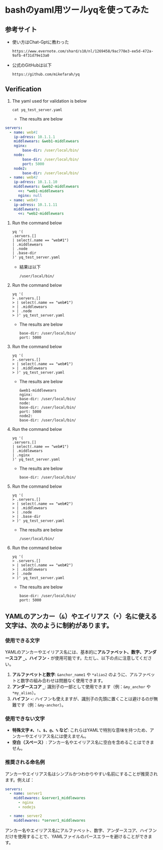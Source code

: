 # bashのyaml用ツールyqを使ってみた

## 参考サイト
- 使い方はChat-Gptに教わった
    ```
    https://www.evernote.com/shard/s10/nl/1269458/9ac778e3-ee5d-472a-9afb-4f31d79e13a0
    ```
- 公式のGitHubは以下
    ```
    https://github.com/mikefarah/yq
    ```
## Verification
1. The yaml used for validation is below
    ```
    cat yq_test_server.yaml
    ```
    - The results are below
```yaml
servers:
  - name: web#1
    ip-adress: 10.1.1.1
    middlewears: &web1-middlewears
    nginx:
        base-dir: /user/local/bin/
    node:
        base-dir: /user/local/bin/
        port: 5000
    node2:
        base-dir: /user/local/bin/
  - name: web#2
    ip-adress: 10.1.1.10
    middlewears: &web2-middlewears
      <<: *web1-middlewears
      nginx: null
  - name: web#3
    ip-adress: 10.1.1.11
    middlewears:
      <<: *web2-middlewears
```

1. Run the command below
    ```
    yq '(
    .servers.[]
    | select(.name == "web#1")
    | .middlewears
    | .node
    | .base-dir
    )' yq_test_server.yaml
    ```
    - 結果は以下
        ```
        /user/local/bin/
        ```
1. Run the command below
    ```
    yq '(
    > .servers.[]
    > | select(.name == "web#1")
    > | .middlewears
    > | .node
    > )' yq_test_server.yaml
    ```
    - The results are below
        ```
        base-dir: /user/local/bin/
        port: 5000
        ```
1. Run the command below
    ```
    yq '(
    > .servers.[]
    > | select(.name == "web#1")
    > | .middlewears
    > )' yq_test_server.yaml
    ```
    - The results are below
        ```
        &web1-middlewears
        nginx:
        base-dir: /user/local/bin/
        node:
        base-dir: /user/local/bin/
        port: 5000
        node2:
        base-dir: /user/local/bin/    
        ```
1. Run the command below
    ```
    yq '(
    .servers.[] 
    | select(.name == "web#1")
    | .middlewears
    | .nginx
    )' yq_test_server.yaml
    ```
    - The results are below
        ```
        base-dir: /user/local/bin/
        ```
1. Run the command below
    ```
    yq '(
    > .servers.[]
    > | select(.name == "web#2")
    > | .middlewears
    > | .node
    > | .base-dir
    > )' yq_test_server.yaml
    ```
    - The results are below
        ```
        /user/local/bin/
        ```
1. Run the command below
    ```
    yq '(
    > .servers.[]
    > | select(.name == "web#2")
    > | .middlewears
    > | .node
    > )' yq_test_server.yaml
    ```
    - The results are below
        ```
        base-dir: /user/local/bin/
        port: 5000
        ```

## YAMLのアンカー（`&`）やエイリアス（`*`）名に使える文字は、次のように制約があります。

### 使用できる文字

YAMLのアンカーやエイリアス名には、基本的に**アルファベット、数字、アンダースコア `_`、ハイフン `-`** が使用可能です。ただし、以下の点に注意してください。

1. **アルファベットと数字**: `&anchor_name1` や `*alias2` のように、アルファベットと数字の組み合わせは問題なく使用できます。
2. **アンダースコア `_`**: 識別子の一部として使用できます（例：`&my_anchor` や `*my_alias`）。
3. **ハイフン `-`**: ハイフンも使えますが、識別子の先頭に置くことは避けるのが無難です（例：`&my-anchor`）。

### 使用できない文字

- **特殊文字 `#`、`!`、`$`、`@`、`%` など**: これらはYAMLで特別な意味を持つため、アンカーやエイリアス名には使えません。
- **空白（スペース）**: アンカー名やエイリアス名に空白を含めることはできません。

### 推奨される命名例

アンカーやエイリアス名はシンプルかつわかりやすい名前にすることが推奨されます。例えば：

```yaml
servers:
  - name: server1
    middlewares: &server1_middlewares
      - nginx
      - nodejs

  - name: server2
    middlewares: *server1_middlewares
```

アンカー名やエイリアス名にアルファベット、数字、アンダースコア、ハイフンだけを使用することで、YAMLファイルのパースエラーを避けることができます。